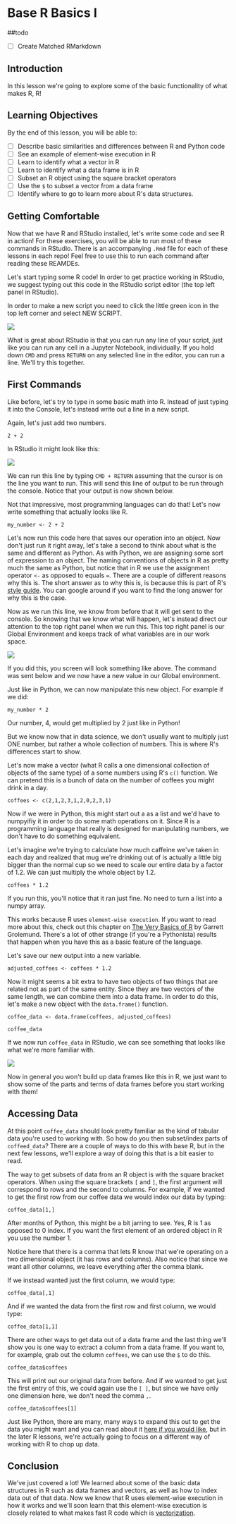 # Base R Basics I

##todo

* [ ] Create Matched RMarkdown 

## Introduction

In this lesson we're going to explore some of the basic functionality of what makes R, R!

## Learning Objectives 

By the end of this lesson, you will be able to: 

* [ ] Describe basic similarities and differences between R and Python code 
* [ ] See an example of element-wise execution in R
* [ ] Learn to identify what a vector in R
* [ ] Learn to identify what a data frame is in R
* [ ] Subset an R object using the square bracket operators
* [ ] Use the `$` to subset a vector from a data frame
* [ ] Identify where to go to learn more about R's data structures. 

## Getting Comfortable 

Now that we have R and RStudio installed, let's write some code and see R in action!
For these exercises, you will be able to run most of these commands in RStudio.
There is an accompanying `.Rmd` file for each of these lessons in each repo!
Feel free to use this to run each command after reading these REAMDEs.

Let's start typing some R code!
In order to get practice working in RStudio, we suggest typing out this code in the RStudio script editor (the top left panel in RStudio).

In order to make a new script you need to click the little green icon in the top left corner and select NEW SCRIPT.

![](img/rbase-1.png) 

What is great about RStudio is that you can run any line of your script, just like you can run any cell in a Jupyter Notebook, individually.
If you hold down `CMD` and press `RETURN` on any selected line in the editor, you can run a line.
We'll try this together.

## First Commands

Like before, let's try to type in some basic math into R.
Instead of just typing it into the Console, let's instead write out a line in a new script.

Again, let's just add two numbers.

```{r}
2 + 2 
```

In RStudio it might look like this: 

![](img/rbase-2.png) 

We can run this line by typing `CMD + RETURN` assuming that the cursor is on the line you want to run.
This will send this line of output to be run through the console. 
Notice that your output is now shown below. 

Not that impressive, most programming languages can do that!
Let's now write something that actually looks like R.

```{r}
my_number <- 2 + 2
```

Let's now run this code here that saves our operation into an object.
Now don't just run it right away, let's take a second to think about what is the same and different as Python.
As with Python, we are assigning some sort of expression to an object.
The naming conventions of objects in R as pretty much the same as Python, but notice that in R we use the assignment operator `<-` as opposed to equals `=`.
There are a couple of different reasons why this is.
The short answer as to why this is, is because this is part of R's [style guide](http://adv-r.had.co.nz/Style.html).
You can google around if you want to find the long answer for why this is the case. 

Now as we run this line, we know from before that it will get sent to the console.
So knowing that we know what will happen, let's instead direct our attention to the top right panel when we run this.
This top right panel is our Global Environment and keeps track of what variables are in our work space.

![](img/rbase-3.png)

If you did this, you screen will look something like above.
The command was sent below and we now have a new value in our Global environment.

Just like in Python, we can now manipulate this new object.
For example if we did:

```{r}
my_number * 2
```

Our number, 4, would get multiplied by 2 just like in Python!

But we know now that in data science, we don't usually want to multiply just ONE number, but rather a whole collection of numbers.
This is where R's differences start to show.

Let's now make a vector (what R calls a one dimensional collection of objects of the same type) of a some numbers using R's `c()` function. 
We can pretend this is a bunch of data on the number of coffees you might drink in a day.

```{r}
coffees <- c(2,1,2,3,1,2,0,2,3,1)
```

Now if we were in Python, this might start out a as a list and we'd have to numpyifiy it in order to do some math operations on it.
Since R is a programming language that really is designed for manipulating numbers, we don't have to do something equivalent.

Let's imagine we're trying to calculate how much caffeine we've taken in each day and realized that mug we're drinking out of is actually a little big bigger than the normal cup so we need to scale our entire data by a factor of 1.2.
We can just multiply the whole object by 1.2.

```{r}
coffees * 1.2
```

If you run this, you'll notice that it ran just fine.
No need to turn a list into a numpy array.

This works because R uses `element-wise execution`.
If you want to read more about this, check out this chapter on [The Very Basics of R](https://rstudio-education.github.io/hopr/basics.html#objects) by Garrett Grolemund. 
There's a lot of other strange (if you're a Pythonista) results that happen when you have this as a basic feature of the language. 

Let's save our new output into a new variable.

```{r}
adjusted_coffees <- coffees * 1.2
```

Now it might seems a bit extra to have two objects of two things that are related not as part of the same entity.
Since they are two vectors of the same length, we can combine them into a data frame. 
In order to do this, let's make a new object with the `data.frame()` function. 

```{r}
coffee_data <- data.frame(coffees, adjusted_coffees)

coffee_data
``` 

If we now run `coffee_data` in RStudio, we can see something that looks like what we're more familiar with.

![](img/rbase-4.png)

Now in general you won't build up data frames like this in R, we just want to show some of the parts and terms of data frames before you start working with them! 

## Accessing Data

At this point `coffee_data` should look pretty familiar as the kind of tabular data you're used to working with.
So how do you then subset/index parts of `coffeed_data`?
There are a couple of ways to do this with base R, but in the next few lessons, we'll explore a way of doing this that is a bit easier to read.

The way to get subsets of data from an R object is with the square bracket operators.
When using the square brackets `[` and `]`, the first argument will correspond to rows and the second to columns.
For example, if we wanted to get the first row from our coffee data we would index our data by typing:

```{r}
coffee_data[1,]
```

After months of Python, this might be a bit jarring to see.
Yes, R is 1 as opposed to 0 index.
If you want the first element of an ordered object in R you use the number 1.

Notice here that there is a comma that lets R know that we're operating on a two dimensional object (it has rows and columns).
Also notice that since we want all other columns, we leave everything after the comma blank.

If we instead wanted just the first column, we would type: 

```{r}
coffee_data[,1]
```

And if we wanted the data from the first row and first column, we would type:

```{r}
coffee_data[1,1]
```

There are other ways to get data out of a data frame and the last thing we'll show you is one way to extract a column from a data frame.
If you want to, for example, grab out the column `coffees`, we can use the `$` to do this.

```{r}
coffee_data$coffees
```

This will print out our original data from before.
And if we wanted to get just the first entry of this, we could again use the `[ ]`, but since we have only one dimension here, we don't need the comma `,`.

```{r}
coffee_data$coffees[1]
```

Just like Python, there are many, many ways to expand this out to get the data you might want and you can read about it [here if you would like](https://rstudio-education.github.io/hopr/), but in the later R lessons, we're actually going to focus on a different way of working with R to chop up data.

## Conclusion

We've just covered a lot! 
We learned about some of the basic data structures in R such as data frames and vectors, as well as how to index data out of that data.
Now we know that R uses element-wise execution in how it works and we'll soon learn that this element-wise execution is closely related to what makes fast R code which is [vectorization](https://rstudio-education.github.io/hopr/speed.html#vectorized-code).
